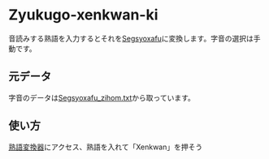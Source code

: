 # Zyukugo-xenkwan-ki
音読みする熟語を入力するとそれを[Segsyoxafu](https://segsyoxafu.wordpress.com/)に変換します。字音の選択は手動です。

## 元データ
字音のデータは[Segsyoxafu_zihom.txt](https://github.com/Segsyoxafu/SKK/blob/master/Segsyoxafu_zihom.txt)から取っています。

## 使い方
[熟語変換器](https://sozysozbot.github.io/Zyukugo-xenkwan-ki/index.html)にアクセス、熟語を入れて「Xenkwan」を押そう

